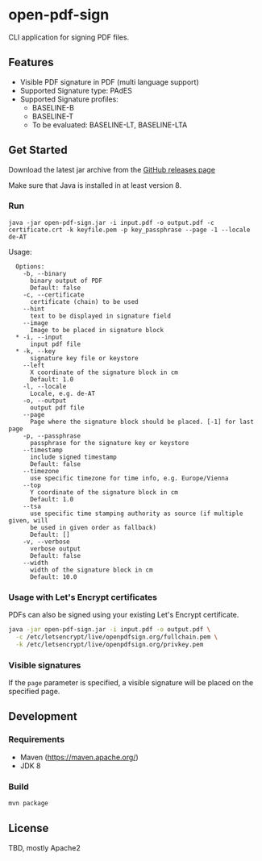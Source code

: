 # open-pdf-sign

CLI application for signing PDF files.

## Features
* Visible PDF signature in PDF (multi language support)
* Supported Signature type: PAdES
* Supported Signature profiles: 
  * BASELINE-B
  * BASELINE-T
  * To be evaluated: BASELINE-LT, BASELINE-LTA

## Get Started

Download the latest jar archive from the [GitHub releases page](https://github.com/open-pdf-sign/open-pdf-sign/releases)

Make sure that Java is installed in at least version 8.

### Run
```
java -jar open-pdf-sign.jar -i input.pdf -o output.pdf -c certificate.crt -k keyfile.pem -p key_passphrase --page -1 --locale de-AT
```

Usage:
```
  Options:
    -b, --binary
      binary output of PDF
      Default: false
    -c, --certificate
      certificate (chain) to be used
    --hint
      text to be displayed in signature field
    --image
      Image to be placed in signature block
  * -i, --input
      input pdf file
  * -k, --key
      signature key file or keystore
    --left
      X coordinate of the signature block in cm
      Default: 1.0
    -l, --locale
      Locale, e.g. de-AT
    -o, --output
      output pdf file
    --page
      Page where the signature block should be placed. [-1] for last page
    -p, --passphrase
      passphrase for the signature key or keystore
    --timestamp
      include signed timestamp
      Default: false
    --timezone
      use specific timezone for time info, e.g. Europe/Vienna
    --top
      Y coordinate of the signature block in cm
      Default: 1.0
    --tsa
      use specific time stamping authority as source (if multiple given, will 
      be used in given order as fallback)
      Default: []
    -v, --verbose
      verbose output
      Default: false
    --width
      width of the signature block in cm
      Default: 10.0
```

### Usage with Let's Encrypt certificates

PDFs can also be signed using your existing Let's Encrypt certificate.

```bash
java -jar open-pdf-sign.jar -i input.pdf -o output.pdf \
  -c /etc/letsencrypt/live/openpdfsign.org/fullchain.pem \
  -k /etc/letsencrypt/live/openpdfsign.org/privkey.pem
```

### Visible signatures

If the `page` parameter is specified, a visible signature
will be placed on the specified page.

## Development

### Requirements
* Maven (https://maven.apache.org/)
* JDK 8


### Build

```bash
mvn package
```

## License

TBD, mostly Apache2
